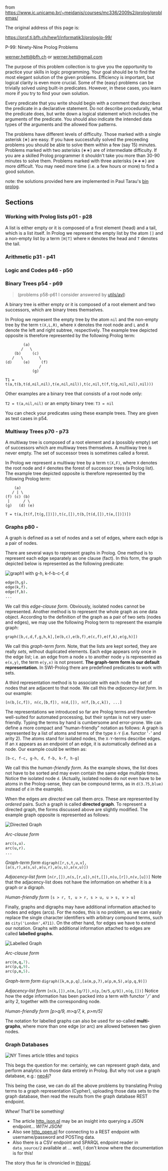 from https://www.ic.unicamp.br/~meidanis/courses/mc336/2009s2/prolog/problemas/

The original address of this page is: 

https://prof.ti.bfh.ch/hew1/informatik3/prolog/p-99/

P-99: Ninety-Nine Prolog Problems

werner.hett@bfh.ch or werner.hett@gmail.com

The purpose of this problem collection is to give you the opportunity to 
practice your skills in logic programming. Your goal should be to find the most 
elegant solution of the given problems. Efficiency is important, but logical 
clarity is even more crucial. Some of the (easy) problems can be trivially 
solved using built-in predicates. However, in these cases, you learn more if you
try to find your own solution.

Every predicate that you write should begin with a comment that describes the 
predicate in a declarative statement. Do not describe procedurally, what the 
predicate does, but write down a logical statement which includes the arguments 
of the predicate. You should also indicate the intended data types of the 
arguments and the allowed flow patterns.

The problems have different levels of difficulty. Those marked with a single 
asterisk (&lowast;) are easy. If you have successfully solved the preceeding 
problems you should be able to solve them within a few (say 15) minutes. 
Problems marked with two asterisks (&lowast;&lowast;) are of intermediate 
difficulty. If you are a skilled Prolog programmer it shouldn't take you more 
than 30-90 minutes to solve them. Problems marked with three asterisks 
(&lowast;&lowast;&lowast;) are more difficult. You may need more time (i.e. a 
few hours or more) to find a good solution.

note: the solutions provided here are implemented in Paul Tarau's
[bin prolog](https://github.com/ptarau/binprolog).

## Sections

### Working with Prolog lists p01 - p28

A list is either empty or it is composed of a first element (head) and a tail, 
which is a list itself. In Prolog we represent the empty list by the atom `[]`
and a non-empty list by a term `[H|T]` where `H` denotes the head and `T` 
denotes the tail.

### Arithmetic p31 - p41

### Logic and Codes p46 - p50

### Binary Trees p54 - p69
> (problems p58-p61 I consider answered by [utils/avl](https://github.com/geophf/logic-programming/blob/master/prolog/utils/avl.pl))

A binary tree is either empty or it is composed of a root element and two 
successors, which are binary trees themselves.

In Prolog we represent the empty tree by the atom `nil` and the non-empty tree 
by the term `t(X,L,R)`, where `X` denotes the root node and `L` and `R` denote 
the left and right subtree, respectively. The example tree depicted opposite is 
therefore represented by the following Prolog term:

```
        (a)
       /   \
    (b)     (c)
   /   \       \
(d)     (e)     (f)
               /
            (g)
```

`T1 = t(a,t(b,t(d,nil,nil),t(e,nil,nil)),t(c,nil,t(f,t(g,nil,nil),nil)))`

Other examples are a binary tree that consists of a root node only:

`T2 = t(a,nil,nil)` or an empty binary tree: `T3 = nil`

You can check your predicates using these example trees. They are given as 
test cases in p54.

### Multiway Trees p70 - p73

A multiway tree is composed of a root element and a (possibly empty) set of 
successors which are multiway trees themselves. A multiway tree is never 
empty. The set of successor trees is sometimes called a forest.

In Prolog we represent a multiway tree by a term `t(X,F)`, where `X` denotes 
the root node and `F` denotes the forest of successor trees (a Prolog list). 
The example tree depicted opposite is therefore represented by the following 
Prolog term:

```
    (a)
   / | \
(f) (c) (b)
 |      / \
(g)   (d) (e)
```

`T = t(a,[t(f,[t(g,[])]),t(c,[]),t(b,[t(d,[]),t(e,[])])])`

### Graphs p80 -

A graph is defined as a set of nodes and a set of edges, where each edge is a 
pair of nodes.

There are several ways to represent graphs in Prolog. One method is to 
represent each edge separately as one clause (fact). In this form, the graph 
depicted below is represented as the following predicate:

![graph1 with g-h, k-f-b-c-f, d](imgs/graph1.gif)

```PROLOG
edge(h,g).
edge(k,f).
edge(f,b).
...
```

We call this *edge-clause form*. Obviously, isolated nodes cannot be 
represented. Another method is to represent the whole graph as one data object. 
According to the definition of the graph as a pair of two sets (nodes and 
edges), we may use the following Prolog term to represent the example graph:

`graph([b,c,d,f,g,h,k],[e(b,c),e(b,f),e(c,f),e(f,k),e(g,h)])`

We call this *graph-term form*. Note, that the lists are kept sorted, they are 
really *sets*, without duplicated elements. Each edge appears only once in the 
edge list; i.e. an edge from a node `x` to another node `y` is represented as 
`e(x,y)`, the term `e(y,x)` is not present. **The graph-term form is our 
default representation.** In SWI-Prolog there are predefined predicates to work 
with sets.

A third representation method is to associate with each node the set of nodes 
that are adjacent to that node. We call this the *adjacency-list form*. In our 
example:

`[n(b,[c,f]), n(c,[b,f]), n(d,[]), n(f,[b,c,k]), ...]`

The representations we introduced so far are Prolog terms and therefore 
well-suited for automated processing, but their syntax is not very 
user-friendly. Typing the terms by hand is cumbersome and error-prone. We can 
define a more compact and "human-friendly" notation as follows: A graph is 
represented by a list of atoms and terms of the type `X-Y` (i.e. functor '`-`' 
and arity 2). The atoms stand for isolated nodes, the `X-Y`-terms describe 
edges. If an `X` appears as an endpoint of an edge, it is automatically defined 
as a node. Our example could be written as:

`[b-c, f-c, g-h, d, f-b, k-f, h-g]`

We call this the *human-friendly form*. As the example shows, the list does not 
have to be sorted and may even contain the same edge multiple times. Notice the 
isolated node `d`. (Actually, isolated nodes do not even have to be atoms in 
the Prolog-sense, they can be compound terms, as in `d(3.75,blue)` instead of 
`d` in the example).

When the edges are *directed* we call them *arcs*. These are represented by 
*ordered* pairs. Such a graph is called **directed graph**. To represent a 
directed graph, the forms discussed above are slightly modified. The example 
graph opposite is represented as follows:

![Directed Graph](imgs/graph2.gif)

*Arc-clause form*
```PROLOG
arc(s,u).
arc(u,r).
...
```

*Graph-term form*
`digraph([r,s,t,u,v],[a(s,r),a(s,u),a(u,r),a(u,s),a(v,u)])`

*Adjacency-list form*
`[n(r,[]),n(s,[r,u]),n(t,[]),n(u,[r]),n(v,[u])]`
Note that the adjacency-list does not have the information on whether it is a 
graph or a digraph.

*Human-friendly form*
`[s > r, t, u > r, s > u, u > s, v > u]`

Finally, graphs and digraphs may have additional information attached to nodes 
and edges (arcs). For the nodes, this is no problem, as we can easily replace 
the single character identifiers with arbitrary compound terms, such as 
`city('London',4711)`. On the other hand, for edges we have to extend our 
notation. Graphs with additional information attached to edges are called 
**labelled graphs.**

![Labelled Graph](imgs/graph3.gif)

*Arc-clause form*
```PROLOG
arc(m,q,7).
arc(p,q,9).
arc(p,m,5).
```

*Graph-term form*
`digraph([k,m,p,q],[a(m,p,7),a(p,m,5),a(p,q,9)])`

*Adjacency-list form*
`[n(k,[]),n(m,[q/7]),n(p,[m/5,q/9]),n(q,[])]`
Notice how the edge information has been packed into a term with functor '`/`' 
and arity 2, together with the corresponding node.

*Human-friendly form*
*[p>q/9, m>q/7, k, p>m/5]*

The notation for labelled graphs can also be used for so-called 
**multi-graphs**, where more than one edge (or arc) are allowed between two 
given nodes.

### Graph Databases

![NY Times article titles and topics](imgs/nyt-article-topic-graph.png)

This begs the question for me: certainly, we can represent graph data, and 
perform analytics on those data entirely in Prolog. But why not use a graph
database, e.g.: [neo4j](https://neo4j.com/)?

This being the case, we can do all the above problems by translating Prolog
terms to a graph representation (Cypher), uploading those data sets to the
graph database, then read the results from the graph database REST endpoint.

*Whew!* That'll be something!

* The article 
[http_json.pl](https://eu.swi-prolog.org/pldoc/doc/_SWI_/library/http/http_json.pl)
may be an insight into querying a JSON endpoint... *WITH JSON!*
* Also see
[http_open.pl](https://eu.swi-prolog.org/pldoc/doc_for?object=http_open%3Ahttp_open/3)
for connecting to a REST endpoint with username/password and POSTing data.
* Also there is a CSV endpoint and SPARQL endpoint reader in `data_source/2`
available at ... well, I don't know where the documentation is for this!

The story thus far is chronicled in [things/](https://github.com/geophf/logic-programming/tree/master/prolog/things).
